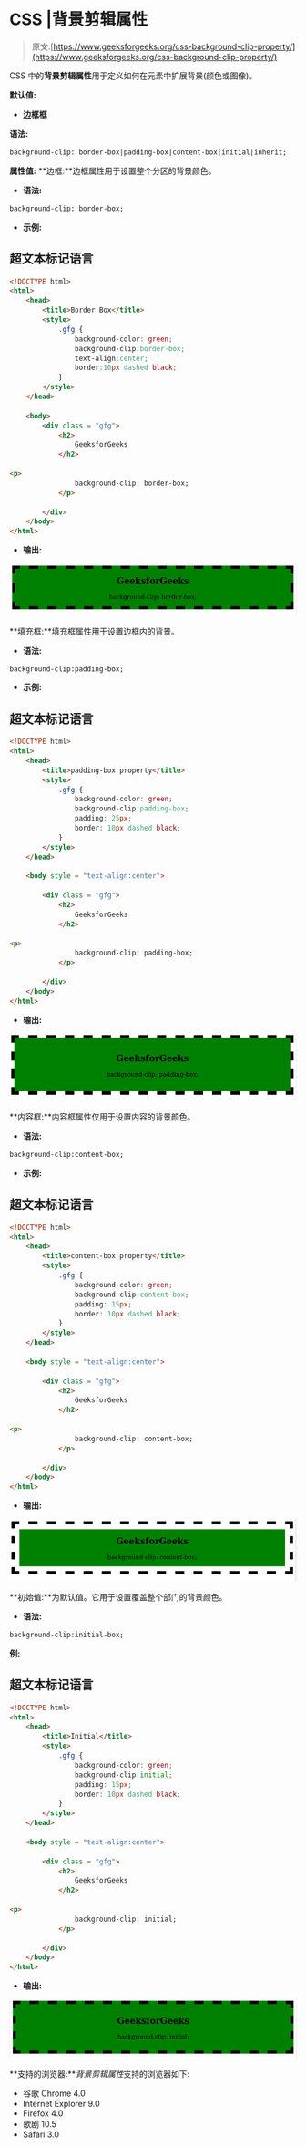 # CSS |背景剪辑属性

> 原文:[https://www.geeksforgeeks.org/css-background-clip-property/](https://www.geeksforgeeks.org/css-background-clip-property/)

CSS 中的**背景剪辑属性**用于定义如何在元素中扩展背景(颜色或图像)。

**默认值:**

*   **边框框**

**语法:**

```html
background-clip: border-box|padding-box|content-box|initial|inherit;
```

**属性值:**
**边框:**边框属性用于设置整个分区的背景颜色。

*   **语法:**

```html
background-clip: border-box;
```

*   **示例:**

## 超文本标记语言

```html
<!DOCTYPE html>
<html>
    <head>
        <title>Border Box</title>
        <style>
            .gfg {
                background-color: green;
                background-clip:border-box;
                text-align:center;
                border:10px dashed black;
            }
        </style>
    </head>

    <body>
        <div class = "gfg">
            <h2>
                GeeksforGeeks
            </h2>

<p>
                background-clip: border-box;
            </p>

        </div>
    </body>
</html>                           
```

*   **输出:**

![](img/fd54daf76131ad403f72e2bfe1915fbf.png)

**填充框:**填充框属性用于设置边框内的背景。

*   **语法:**

```html
background-clip:padding-box;
```

*   **示例:**

## 超文本标记语言

```html
<!DOCTYPE html>
<html>
    <head>
        <title>padding-box property</title>
        <style>
            .gfg {
                background-color: green;
                background-clip:padding-box;
                padding: 25px;
                border: 10px dashed black;
            }
        </style>
    </head>

    <body style = "text-align:center">

        <div class = "gfg">
            <h2>
                GeeksforGeeks
            </h2>

<p>
                background-clip: padding-box;
            </p>

        </div>
    </body>
</html>                   
```

*   **输出:**

![](img/d9991cafeb05a864267604619431cfb2.png)

**内容框:**内容框属性仅用于设置内容的背景颜色。

*   **语法:**

```html
background-clip:content-box;
```

*   **示例:**

## 超文本标记语言

```html
<!DOCTYPE html>
<html>
    <head>
        <title>content-box property</title>
        <style>
            .gfg {
                background-color: green;
                background-clip:content-box;
                padding: 15px;
                border: 10px dashed black;
            }
        </style>
    </head>

    <body style = "text-align:center">

        <div class = "gfg">
            <h2>
                GeeksforGeeks
            </h2>

<p>
                background-clip: content-box;
            </p>

        </div>
    </body>
</html>                           
```

*   **输出:**

![](img/837b7a01d3871aecd4cd14d792a0f9c6.png)

**初始值:**为默认值。它用于设置覆盖整个部门的背景颜色。

*   **语法:**

```html
background-clip:initial-box;
```

**例:**

## 超文本标记语言

```html
<!DOCTYPE html>
<html>
    <head>
        <title>Initial</title>
        <style>
            .gfg {
                background-color: green;
                background-clip:initial;
                padding: 15px;
                border: 10px dashed black;
            }
        </style>
    </head>

    <body style = "text-align:center">

        <div class = "gfg">
            <h2>
                GeeksforGeeks
            </h2>

<p>
                background-clip: initial;
            </p>

        </div>
    </body>
</html>                   
```

*   **输出:**

![](img/66315df78deb41a67ea9b4c6e9ea5019.png)

**支持的浏览器:***背景剪辑属性*支持的浏览器如下:

*   谷歌 Chrome 4.0
*   Internet Explorer 9.0
*   Firefox 4.0
*   歌剧 10.5
*   Safari 3.0